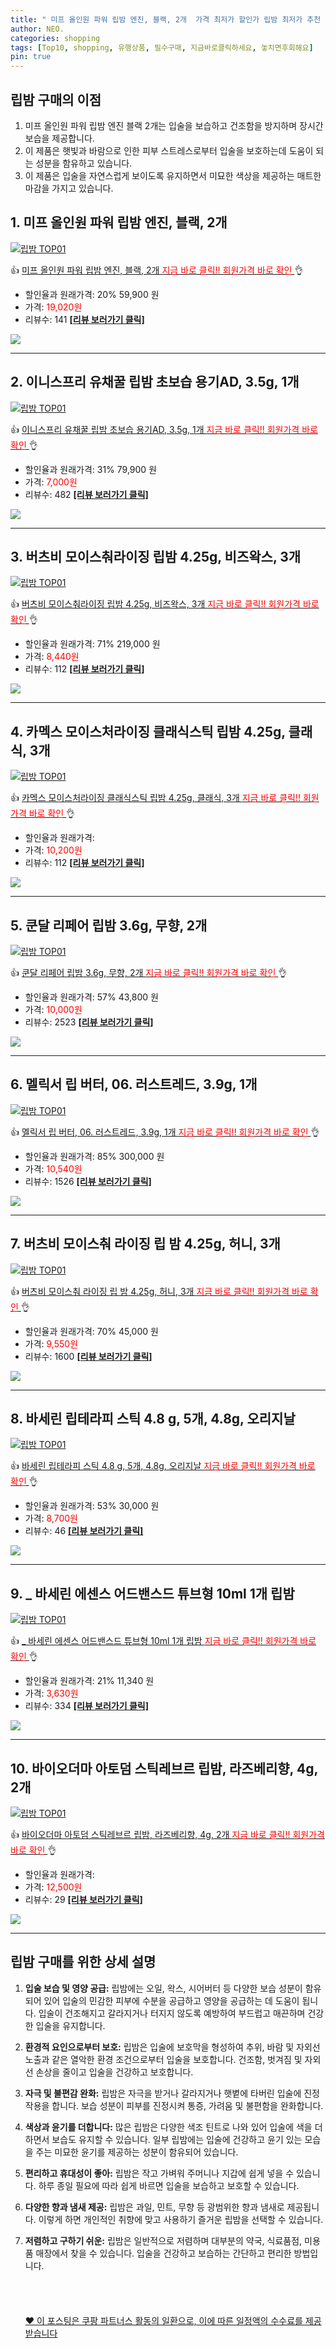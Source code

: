 ```yaml
---
title: " 미프 올인원 파워 립밤 엔진, 블랙, 2개  가격 최저가 할인가 립밤 최저가 추천 제품 비교"
author: NEO.
categories: shopping
tags: [Top10, shopping, 유행상품, 필수구매, 지금바로클릭하세요, 놓치면후회해요]
pin: true
---
```

## 립밤 구매의 이점
1. 미프 올인원 파워 립밤 엔진 블랙 2개는 입술을 보습하고 건조함을 방지하며 장시간 보습을 제공합니다.
2. 이 제품은 햇빛과 바람으로 인한 피부 스트레스로부터 입술을 보호하는데 도움이 되는 성분을 함유하고 있습니다.
3. 이 제품은 입술을 자연스럽게 보이도록 유지하면서 미묘한 색상을 제공하는 매트한 마감을 가지고 있습니다.

   

## 1.  미프 올인원 파워 립밤 엔진, 블랙, 2개 

[![립밤 TOP01](https://thumbnail9.coupangcdn.com/thumbnails/remote/490x490ex/image/retail/images/2873714664906498-da1d0ff2-9d3c-4ef6-a827-ee137c39b0d0.jpg)](https://link.coupang.com/re/AFFSDP?lptag=AF3617701&subid=GithubCoopas&pageKey=7431613381&traceid=V0-153&itemId=19303233757&vendorItemId=4377277292)


👍 [ 미프 올인원 파워 립밤 엔진, 블랙, 2개  <font color=red> 지금 바로 클릭!! 회원가격 바로 확인 </font> ](https://link.coupang.com/re/AFFSDP?lptag=AF3617701&subid=GithubCoopas&pageKey=7431613381&traceid=V0-153&itemId=19303233757&vendorItemId=4377277292) 👌 


- 할인율과 원래가격: 20%  59,900   원
- 가격: <span style='color:red'>19,020원</span>
- 리뷰수: 141  [**[리뷰 보러가기 클릭]**](https://link.coupang.com/re/AFFSDP?lptag=AF3617701&subid=GithubCoopas&pageKey=7431613381&traceid=V0-153&itemId=19303233757&vendorItemId=4377277292)

[![](/discount_price.png)](https://link.coupang.com/re/AFFSDP?lptag=AF3617701&subid=GithubCoopas&pageKey=7431613381&traceid=V0-153&itemId=19303233757&vendorItemId=4377277292)

---


   

## 2.  이니스프리 유채꿀 립밤 초보습 용기AD, 3.5g, 1개 

[![립밤 TOP01](https://thumbnail6.coupangcdn.com/thumbnails/remote/490x490ex/image/retail/images/552531393548217-4ae266e9-d1d0-4967-a35e-aad3de266e9f.jpg)](https://link.coupang.com/re/AFFSDP?lptag=AF3617701&subid=GithubCoopas&pageKey=314780674&traceid=V0-153&itemId=18718087194&vendorItemId=85851020476)


👍 [ 이니스프리 유채꿀 립밤 초보습 용기AD, 3.5g, 1개  <font color=red> 지금 바로 클릭!! 회원가격 바로 확인 </font> ](https://link.coupang.com/re/AFFSDP?lptag=AF3617701&subid=GithubCoopas&pageKey=314780674&traceid=V0-153&itemId=18718087194&vendorItemId=85851020476) 👌 


- 할인율과 원래가격: 31%  79,900   원
- 가격: <span style='color:red'>7,000원</span>
- 리뷰수: 482  [**[리뷰 보러가기 클릭]**](https://link.coupang.com/re/AFFSDP?lptag=AF3617701&subid=GithubCoopas&pageKey=314780674&traceid=V0-153&itemId=18718087194&vendorItemId=85851020476)

[![](/discount_price.png)](https://link.coupang.com/re/AFFSDP?lptag=AF3617701&subid=GithubCoopas&pageKey=314780674&traceid=V0-153&itemId=18718087194&vendorItemId=85851020476)

---


   

## 3.  버츠비 모이스춰라이징 립밤 4.25g, 비즈왁스, 3개 

[![립밤 TOP01](https://thumbnail9.coupangcdn.com/thumbnails/remote/490x490ex/image/retail/images/dce6a55f-3391-4dda-b8c7-58612238ba2a9210025094131099462.png)](https://link.coupang.com/re/AFFSDP?lptag=AF3617701&subid=GithubCoopas&pageKey=6342739001&traceid=V0-153&itemId=19176026326&vendorItemId=86294040987)


👍 [ 버츠비 모이스춰라이징 립밤 4.25g, 비즈왁스, 3개  <font color=red> 지금 바로 클릭!! 회원가격 바로 확인 </font> ](https://link.coupang.com/re/AFFSDP?lptag=AF3617701&subid=GithubCoopas&pageKey=6342739001&traceid=V0-153&itemId=19176026326&vendorItemId=86294040987) 👌 


- 할인율과 원래가격: 71%  219,000   원
- 가격: <span style='color:red'>8,440원</span>
- 리뷰수: 112  [**[리뷰 보러가기 클릭]**](https://link.coupang.com/re/AFFSDP?lptag=AF3617701&subid=GithubCoopas&pageKey=6342739001&traceid=V0-153&itemId=19176026326&vendorItemId=86294040987)

[![](/discount_price.png)](https://link.coupang.com/re/AFFSDP?lptag=AF3617701&subid=GithubCoopas&pageKey=6342739001&traceid=V0-153&itemId=19176026326&vendorItemId=86294040987)

---


   

## 4.  카멕스 모이스처라이징 클래식스틱 립밤 4.25g, 클래식, 3개 

[![립밤 TOP01](https://thumbnail8.coupangcdn.com/thumbnails/remote/490x490ex/image/retail/images/3224913707019109-3ee89e37-a1e8-4e79-aa03-835f406b638f.jpg)](https://link.coupang.com/re/AFFSDP?lptag=AF3617701&subid=GithubCoopas&pageKey=2335357598&traceid=V0-153&itemId=2071305189&vendorItemId=80858296943)


👍 [ 카멕스 모이스처라이징 클래식스틱 립밤 4.25g, 클래식, 3개  <font color=red> 지금 바로 클릭!! 회원가격 바로 확인 </font> ](https://link.coupang.com/re/AFFSDP?lptag=AF3617701&subid=GithubCoopas&pageKey=2335357598&traceid=V0-153&itemId=2071305189&vendorItemId=80858296943) 👌 


- 할인율과 원래가격: 
- 가격: <span style='color:red'>10,200원</span>
- 리뷰수: 112  [**[리뷰 보러가기 클릭]**](https://link.coupang.com/re/AFFSDP?lptag=AF3617701&subid=GithubCoopas&pageKey=2335357598&traceid=V0-153&itemId=2071305189&vendorItemId=80858296943)

[![](/discount_price.png)](https://link.coupang.com/re/AFFSDP?lptag=AF3617701&subid=GithubCoopas&pageKey=2335357598&traceid=V0-153&itemId=2071305189&vendorItemId=80858296943)

---


   

## 5.  쿤달 리페어 립밤 3.6g, 무향, 2개 

[![립밤 TOP01](https://thumbnail7.coupangcdn.com/thumbnails/remote/490x490ex/image/retail/images/3112122854924141-5cf57e5a-914d-4246-8221-490511fd2b81.jpg)](https://link.coupang.com/re/AFFSDP?lptag=AF3617701&subid=GithubCoopas&pageKey=6930000563&traceid=V0-153&itemId=16766214667&vendorItemId=70448903899)


👍 [ 쿤달 리페어 립밤 3.6g, 무향, 2개  <font color=red> 지금 바로 클릭!! 회원가격 바로 확인 </font> ](https://link.coupang.com/re/AFFSDP?lptag=AF3617701&subid=GithubCoopas&pageKey=6930000563&traceid=V0-153&itemId=16766214667&vendorItemId=70448903899) 👌 


- 할인율과 원래가격: 57%  43,800   원
- 가격: <span style='color:red'>10,000원</span>
- 리뷰수: 2523  [**[리뷰 보러가기 클릭]**](https://link.coupang.com/re/AFFSDP?lptag=AF3617701&subid=GithubCoopas&pageKey=6930000563&traceid=V0-153&itemId=16766214667&vendorItemId=70448903899)

[![](/discount_price.png)](https://link.coupang.com/re/AFFSDP?lptag=AF3617701&subid=GithubCoopas&pageKey=6930000563&traceid=V0-153&itemId=16766214667&vendorItemId=70448903899)

---


   

## 6.  멜릭서 립 버터, 06. 러스트레드, 3.9g, 1개 

[![립밤 TOP01](https://thumbnail9.coupangcdn.com/thumbnails/remote/490x490ex/image/retail/images/79747836942873-0cf8b682-be12-43e7-bce1-6cb9d6d3d34d.jpg)](https://link.coupang.com/re/AFFSDP?lptag=AF3617701&subid=GithubCoopas&pageKey=7417492189&traceid=V0-153&itemId=6060363626&vendorItemId=73357330305)


👍 [ 멜릭서 립 버터, 06. 러스트레드, 3.9g, 1개  <font color=red> 지금 바로 클릭!! 회원가격 바로 확인 </font> ](https://link.coupang.com/re/AFFSDP?lptag=AF3617701&subid=GithubCoopas&pageKey=7417492189&traceid=V0-153&itemId=6060363626&vendorItemId=73357330305) 👌 


- 할인율과 원래가격: 85%  300,000   원
- 가격: <span style='color:red'>10,540원</span>
- 리뷰수: 1526  [**[리뷰 보러가기 클릭]**](https://link.coupang.com/re/AFFSDP?lptag=AF3617701&subid=GithubCoopas&pageKey=7417492189&traceid=V0-153&itemId=6060363626&vendorItemId=73357330305)

[![](/discount_price.png)](https://link.coupang.com/re/AFFSDP?lptag=AF3617701&subid=GithubCoopas&pageKey=7417492189&traceid=V0-153&itemId=6060363626&vendorItemId=73357330305)

---


   

## 7.  버츠비 모이스춰 라이징 립 밤 4.25g, 허니, 3개 

[![립밤 TOP01](https://thumbnail10.coupangcdn.com/thumbnails/remote/490x490ex/image/retail/images/e8e4fa7c-99e7-40fb-acdf-b06196bdd5277520022949318471846.png)](https://link.coupang.com/re/AFFSDP?lptag=AF3617701&subid=GithubCoopas&pageKey=6342739001&traceid=V0-153&itemId=11744225881&vendorItemId=86570156120)


👍 [ 버츠비 모이스춰 라이징 립 밤 4.25g, 허니, 3개  <font color=red> 지금 바로 클릭!! 회원가격 바로 확인 </font> ](https://link.coupang.com/re/AFFSDP?lptag=AF3617701&subid=GithubCoopas&pageKey=6342739001&traceid=V0-153&itemId=11744225881&vendorItemId=86570156120) 👌 


- 할인율과 원래가격: 70%  45,000   원
- 가격: <span style='color:red'>9,550원</span>
- 리뷰수: 1600  [**[리뷰 보러가기 클릭]**](https://link.coupang.com/re/AFFSDP?lptag=AF3617701&subid=GithubCoopas&pageKey=6342739001&traceid=V0-153&itemId=11744225881&vendorItemId=86570156120)

[![](/discount_price.png)](https://link.coupang.com/re/AFFSDP?lptag=AF3617701&subid=GithubCoopas&pageKey=6342739001&traceid=V0-153&itemId=11744225881&vendorItemId=86570156120)

---


   

## 8.  바세린 립테라피 스틱 4.8 g, 5개, 4.8g, 오리지날 

[![립밤 TOP01](https://thumbnail6.coupangcdn.com/thumbnails/remote/490x490ex/image/vendor_inventory/a9c3/793817a098f55899e653808a3cf30279d6a72388c1ac8bc184d4574f7c0f.jpg)](https://link.coupang.com/re/AFFSDP?lptag=AF3617701&subid=GithubCoopas&pageKey=7710817492&traceid=V0-153&itemId=20669155898&vendorItemId=88277022925)


👍 [ 바세린 립테라피 스틱 4.8 g, 5개, 4.8g, 오리지날  <font color=red> 지금 바로 클릭!! 회원가격 바로 확인 </font> ](https://link.coupang.com/re/AFFSDP?lptag=AF3617701&subid=GithubCoopas&pageKey=7710817492&traceid=V0-153&itemId=20669155898&vendorItemId=88277022925) 👌 


- 할인율과 원래가격: 53%  30,000   원
- 가격: <span style='color:red'>8,700원</span>
- 리뷰수: 46  [**[리뷰 보러가기 클릭]**](https://link.coupang.com/re/AFFSDP?lptag=AF3617701&subid=GithubCoopas&pageKey=7710817492&traceid=V0-153&itemId=20669155898&vendorItemId=88277022925)

[![](/discount_price.png)](https://link.coupang.com/re/AFFSDP?lptag=AF3617701&subid=GithubCoopas&pageKey=7710817492&traceid=V0-153&itemId=20669155898&vendorItemId=88277022925)

---


   

## 9.  _ 바세린 에센스 어드밴스드 튜브형 10ml 1개 립밤 

[![립밤 TOP01](https://thumbnail7.coupangcdn.com/thumbnails/remote/490x490ex/image/vendor_inventory/da07/7e829b6645683c80d0b3ec6111df2bb7fee1e84d51c62ce711352c94563b.jpg)](https://link.coupang.com/re/AFFSDP?lptag=AF3617701&subid=GithubCoopas&pageKey=7055192509&traceid=V0-153&itemId=17477847776&vendorItemId=84645409665)


👍 [ _ 바세린 에센스 어드밴스드 튜브형 10ml 1개 립밤  <font color=red> 지금 바로 클릭!! 회원가격 바로 확인 </font> ](https://link.coupang.com/re/AFFSDP?lptag=AF3617701&subid=GithubCoopas&pageKey=7055192509&traceid=V0-153&itemId=17477847776&vendorItemId=84645409665) 👌 


- 할인율과 원래가격: 21%  11,340   원
- 가격: <span style='color:red'>3,630원</span>
- 리뷰수: 334  [**[리뷰 보러가기 클릭]**](https://link.coupang.com/re/AFFSDP?lptag=AF3617701&subid=GithubCoopas&pageKey=7055192509&traceid=V0-153&itemId=17477847776&vendorItemId=84645409665)

[![](/discount_price.png)](https://link.coupang.com/re/AFFSDP?lptag=AF3617701&subid=GithubCoopas&pageKey=7055192509&traceid=V0-153&itemId=17477847776&vendorItemId=84645409665)

---


   

## 10.  바이오더마 아토덤 스틱레브르 립밤, 라즈베리향, 4g, 2개 

[![립밤 TOP01](https://thumbnail9.coupangcdn.com/thumbnails/remote/490x490ex/image/vendor_inventory/847b/6d29234809531439d32aefe3a6516c59eaad1e9569ca35d766fe9f62a38b.jpg)](https://link.coupang.com/re/AFFSDP?lptag=AF3617701&subid=GithubCoopas&pageKey=7558994714&traceid=V0-153&itemId=5002627&vendorItemId=87842627004)


👍 [ 바이오더마 아토덤 스틱레브르 립밤, 라즈베리향, 4g, 2개  <font color=red> 지금 바로 클릭!! 회원가격 바로 확인 </font> ](https://link.coupang.com/re/AFFSDP?lptag=AF3617701&subid=GithubCoopas&pageKey=7558994714&traceid=V0-153&itemId=5002627&vendorItemId=87842627004) 👌 


- 할인율과 원래가격: 
- 가격: <span style='color:red'>12,500원</span>
- 리뷰수: 29  [**[리뷰 보러가기 클릭]**](https://link.coupang.com/re/AFFSDP?lptag=AF3617701&subid=GithubCoopas&pageKey=7558994714&traceid=V0-153&itemId=5002627&vendorItemId=87842627004)

[![](/discount_price.png)](https://link.coupang.com/re/AFFSDP?lptag=AF3617701&subid=GithubCoopas&pageKey=7558994714&traceid=V0-153&itemId=5002627&vendorItemId=87842627004)

---
## 립밤 구매를 위한 상세 설명
1. **입술 보습 및 영양 공급:** 립밤에는 오일, 왁스, 시어버터 등 다양한 보습 성분이 함유되어 있어 입술의 민감한 피부에 수분을 공급하고 영양을 공급하는 데 도움이 됩니다. 입술이 건조해지고 갈라지거나 터지지 않도록 예방하여 부드럽고 매끈하며 건강한 입술을 유지합니다.


2. **환경적 요인으로부터 보호:** 립밤은 입술에 보호막을 형성하여 추위, 바람 및 자외선 노출과 같은 열악한 환경 조건으로부터 입술을 보호합니다. 건조함, 벗겨짐 및 자외선 손상을 줄이고 입술을 건강하고 보호합니다.


3. **자극 및 불편감 완화:** 립밤은 자극을 받거나 갈라지거나 햇볕에 타버린 입술에 진정 작용을 합니다. 보습 성분이 피부를 진정시켜 통증, 가려움 및 불편함을 완화합니다.


4. **색상과 윤기를 더합니다:** 많은 립밤은 다양한 색조 틴트로 나와 있어 입술에 색을 더하면서 보습도 유지할 수 있습니다. 일부 립밤에는 입술에 건강하고 윤기 있는 모습을 주는 미묘한 윤기를 제공하는 성분이 함유되어 있습니다.


5. **편리하고 휴대성이 좋아:** 립밤은 작고 가벼워 주머니나 지갑에 쉽게 넣을 수 있습니다. 하루 종일 필요에 따라 쉽게 바르면 입술을 보습하고 보호할 수 있습니다.


6. **다양한 향과 냄새 제공:** 립밤은 과일, 민트, 무향 등 광범위한 향과 냄새로 제공됩니다. 이렇게 하면 개인적인 취향에 맞고 사용하기 즐거운 립밤을 선택할 수 있습니다.


7. **저렴하고 구하기 쉬운:** 립밤은 일반적으로 저렴하며 대부분의 약국, 식료품점, 미용품 매장에서 찾을 수 있습니다. 입술을 건강하고 보습하는 간단하고 편리한 방법입니다.<br><br><br><br><br> [ ❤  이 포스팅은 쿠팡 파트너스 활동의 일환으로, 이에 따른 일정액의 수수료를 제공받습니다](https://link.coupang.com/a/bcEFyh)